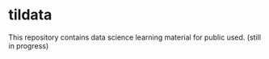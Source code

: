 # tildata

This repository contains data science learning material for public used. (still in progress)

